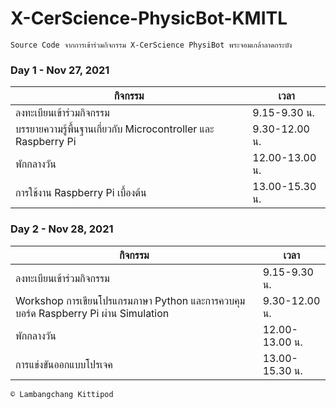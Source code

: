 # X-CerScience-PhysicBot-KMITL
`Source Code จากการเข้าร่วมกิจกรรม X-CerScience PhysiBot พระจอมเกล้าลาดกระบัง`

### Day 1 - Nov 27, 2021

กิจกรรม | เวลา
----- | -----
ลงทะเบียนเข้าร่วมกิจกรรม | 9.15-9.30 น.
บรรยายความรู้พื้นฐานเกี่ยวกับ Microcontroller และ Raspberry Pi | 9.30-12.00 น.
พักกลางวัน | 12.00-13.00 น.
การใช้งาน Raspberry Pi เบื้องต้น | 13.00-15.30 น.

### Day 2 - Nov 28, 2021

กิจกรรม | เวลา
----- | -----
ลงทะเบียนเข้าร่วมกิจกรรม | 9.15-9.30 น.
Workshop การเขียนโปรแกรมภาษา Python และการควบคุมบอร์ด Raspberry Pi ผ่าน Simulation | 9.30-12.00 น.
พักกลางวัน | 12.00-13.00 น.
การแข่งขันออกแบบโปรเจค | 13.00-15.30 น.

`© Lambangchang Kittipod`
